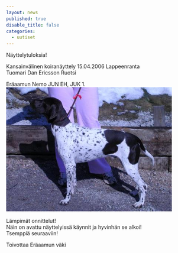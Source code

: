 ```yaml
---
layout: news
published: true
disable_title: false
categories: 
  - uutiset
---
```


Näyttelytuloksia!

Kansainvälinen koiranäyttely 15.04.2006 Lappeenranta  
Tuomari Dan Ericsson Ruotsi

Eräaamun Nemo JUN EH, JUK 1.  
![Nemo2.JPG](/media/Nemo2.JPG)

Lämpimät onnittelut!  
Näin on avattu näyttelyissä käynnit ja hyvinhän se alkoi!  
Tsemppiä seuraaviin!
 
Toivottaa Eräaamun väki
